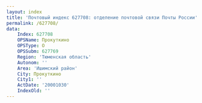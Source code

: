 ```yaml
---
layout: index
title: 'Почтовый индекс 627708: отделение почтовой связи Почты России'
permalink: /627708/
data:
    Index: 627708
    OPSName: Прокуткино
    OPSType: О
    OPSSubm: 627769
    Region: 'Тюменская область'
    Autonom: ''
    Area: 'Ишимский район'
    City: Прокуткино
    City1: ''
    ActDate: '20001030'
    IndexOld: ''
---
```

